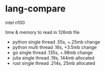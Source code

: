 # lang-compare

intel n100

time & memory to read in 126mb file

- python single thread .55s, +.25mb change
- python multi thread .16s, +3.5mb change
- go single thread .135s, +.98mb change
- julia single thread .19s, 144mb allocated
- rust single thread .214s, 25mb allocated
